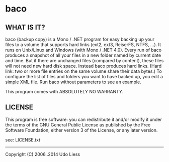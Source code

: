 baco
====

WHAT IS IT?
-----------
baco (backup copy) is a Mono / .NET program for easy backing up your files to a volume that supports hard links (ext2, ext3, ReiserFS, NTFS, ...). It runs on Unix/Linux and Windows (with Mono / .NET 4.0). Every run of baco produces a snapshot of all your files in a new folder named by current date and time. But if there are unchanged files (compared by content), these files will not need new hard disk space. Instead baco produces hard links. (Hard link: two or more file entries on the same volume share their data bytes.)
To configure the list of files and folders you want to have backed up, you edit a simple XML file. Run baco without parameters to see an example.

This program comes with ABSOLUTELY NO WARRANTY.

LICENSE
-------
This program is free software: you can redistribute it and/or modify it under the terms of the GNU General Public License as published by the Free Software Foundation, either version 3 of the License, or any later version.

see: LICENSE.txt

---
Copyright (C) 2006..2014 Udo Liess

